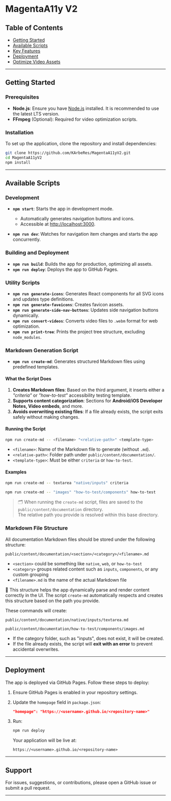 # MagentaA11y V2

## Table of Contents

- [Getting Started](#getting-started)
- [Available Scripts](#available-scripts)
- [Key Features](#key-features)
- [Deployment](#deployment)
- [Optimize Video Assets](#optimize-video-assets)

---

## Getting Started

### Prerequisites

- **Node.js**: Ensure you have [Node.js](https://nodejs.org/) installed. It is recommended to use the latest LTS version.
- **FFmpeg** (Optional): Required for video optimization scripts.

### Installation

To set up the application, clone the repository and install dependencies:

```bash
git clone https://github.com/KArbeRes/MagentaA11yV2.git
cd MagentaA11yV2
npm install
```

---

## Available Scripts

### Development

- **`npm start`**: Starts the app in development mode.

  - Automatically generates navigation buttons and icons.
  - Accessible at [http://localhost:3000](http://localhost:3000).

- **`npm run dev`**: Watches for navigation item changes and starts the app concurrently.

### Building and Deployment

- **`npm run build`**: Builds the app for production, optimizing all assets.
- **`npm run deploy`**: Deploys the app to GitHub Pages.

### Utility Scripts

- **`npm run generate-icons`**: Generates React components for all SVG icons and updates type definitions.
- **`npm run generate-faveicons`**: Creates favicon assets.
- **`npm run generate-side-nav-buttons`**: Updates side navigation buttons dynamically.
- **`npm run convert-videos`**: Converts video files to `.webm` format for web optimization.
- **`npm run print-tree`**: Prints the project tree structure, excluding `node_modules`.

### Markdown Generation Script

- **`npm run create-md`**: Generates structured Markdown files using predefined templates.

#### What the Script Does

1. **Creates Markdown files**:
   Based on the third argument, it inserts either a _"criteria"_ or _"how-to-test"_ accessibility testing template.
2. **Supports content categorization**: Sections for **Android/iOS Developer Notes, Video embeds**, and more.
3. **Avoids overwriting existing files**: If a file already exists, the script exits safely without making changes.

#### Running the Script

```bash
npm run create-md -- <filename> "<relative-path>" <template-type>
```

- `<filename>`: Name of the Markdown file to generate (without `.md`).
- `<relative-path>`: Folder path under `public/content/documentation/`.
- `<template-type>`: Must be either `criteria` or `how-to-test`.

#### Examples

```bash
npm run create-md -- textarea "native/inputs" criteria
```

```bash
npm run create-md -- "images" "how-to-test/components" how-to-test
```

> 🗂️ When running the `create-md` script, files are saved to the `public/content/documentation` directory.  
> The relative path you provide is resolved within this base directory.

### Markdown File Structure

All documentation Markdown files should be stored under the following structure:

```
public/content/documentation/<section>/<category>/<filename>.md
```

- `<section>` could be something like `native`, `web`, or `how-to-test`
- `<category>` groups related content such as `inputs`, `components`, or any custom grouping
- `<filename>.md` is the name of the actual Markdown file

📁 This structure helps the app dynamically parse and render content correctly in the UI. The script `create-md` automatically respects and creates this structure based on the path you provide.

These commands will create:

```
public/content/documentation/native/inputs/textarea.md
```

```
public/content/documentation/how-to-test/components/images.md
```

- If the category folder, such as "inputs", does not exist, it will be created.
- If the file already exists, the script will **exit with an error** to prevent accidental overwrites.

---

## Deployment

The app is deployed via GitHub Pages. Follow these steps to deploy:

1. Ensure GitHub Pages is enabled in your repository settings.
2. Update the `homepage` field in `package.json`:

   ```json
   "homepage": "https://<username>.github.io/<repository-name>"
   ```

3. Run:

   ```bash
   npm run deploy
   ```

   Your application will be live at:

   ```
   https://<username>.github.io/<repository-name>
   ```

---

## Support

For issues, suggestions, or contributions, please open a GitHub issue or submit a pull request.

---
